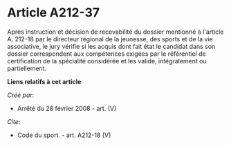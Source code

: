 # Article A212-37

Après instruction et décision de recevabilité du dossier mentionné à l'article A. 212-18 par le directeur régional de la
jeunesse, des sports et de la vie associative, le jury vérifie si les acquis dont fait état le candidat dans son dossier
correspondent aux compétences exigées par le référentiel de certification de la spécialité considérée et les valide,
intégralement ou partiellement.

**Liens relatifs à cet article**

_Créé par_:

  - Arrêté du 28 février 2008 - art. (V)

_Cite_:

  - Code du sport. - art. A212-18 (V)
